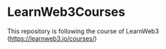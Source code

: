 # LearnWeb3Courses

This repository is following the course of LearnWeb3 (https://learnweb3.io/courses/)
